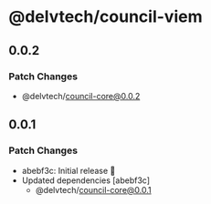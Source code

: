 # @delvtech/council-viem

## 0.0.2

### Patch Changes

- @delvtech/council-core@0.0.2

## 0.0.1

### Patch Changes

- abebf3c: Initial release 🚀
- Updated dependencies [abebf3c]
  - @delvtech/council-core@0.0.1
